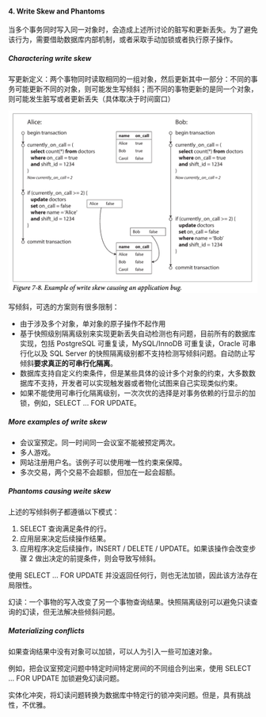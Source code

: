 #### 4. Write Skew and Phantoms
当多个事务同时写入同一对象时，会造成上述所讨论的脏写和更新丢失。为了避免该行为，需要借助数据库内部机制，或者采取手动加锁或者执行原子操作。

##### Charactering write skew
写更新定义：两个事物同时读取相同的一组对象，然后更新其中一部分：不同的事务可能更新不同的对象，则可能发生写倾斜；而不同的事物更新的是同一个对象，则可能发生脏写或者更新丢失（具体取决于时间窗口）

![图 1](assets/img_20230602-000923814.png)  


写倾斜，可选的方案则有很多限制：
* 由于涉及多个对象，单对象的原子操作不起作用
* 基于快照级别隔离级别来实现更新丢失自动检测也有问题，目前所有的数据库实现，包括 PostgreSQL 可重复读，MySQL/InnoDB 可重复读，Oracle 可串行化以及 SQL Server 的快照隔离级别都不支持检测写倾斜问题。自动防止写倾斜**要求真正的可串行化隔离**。
* 数据库支持自定义约束条件，但是某些具体的设计多个对象的约束，大多数数据库不支持，开发者可以实现触发器或者物化试图来自己实现类似约束。
* 如果不能使用可串行化隔离级别，一次次优的选择是对事务依赖的行显示的加锁，例如，SELECT ... FOR UPDATE。

##### More examples of write skew
* 会议室预定。同一时间同一会议室不能被预定两次。
* 多人游戏。
* 网站注册用户名。该例子可以使用唯一性约束来保障。
* 多次交易，两个交易不会超额，但加在一起会超额。

##### Phantoms causing weite skew
上述的写倾斜例子都遵循以下模式：
1. SELECT 查询满足条件的行。
2. 应用层来决定后续操作结果。
3. 应用程序决定后续操作，INSERT / DELETE / UPDATE。如果该操作会改变步骤 2 做出决定的前提条件，则会导致写倾斜。

使用 SELECT ... FOR UPDATE 并没返回任何行，则也无法加锁，因此该方法存在局限性。

幻读：一个事物的写入改变了另一个事物查询结果。快照隔离级别可以避免只读查询的幻读，但无法解决些倾斜问题。


##### Materializing conflicts
如果查询结果中没有对象可以加锁，可以人为引入一些可加速对象。

例如，把会议室预定问题中特定时间特定房间的不同组合列出来，使用 SELECT ... FOR UPDATE 加锁避免幻读问题。

实体化冲突，将幻读问题转换为数据库中特定行的锁冲突问题。但是，具有挑战性，不优雅。
